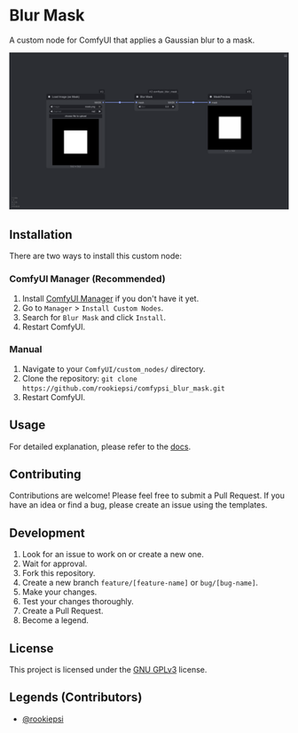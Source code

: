 # Blur Mask

A custom node for ComfyUI that applies a Gaussian blur to a mask.

![Workflow](assets/workflow.png)

## Installation

There are two ways to install this custom node:

### ComfyUI Manager (Recommended)

1.  Install [ComfyUI Manager](https://github.com/ltdrdata/ComfyUI-Manager) if you don't have it yet.
2.  Go to `Manager` > `Install Custom Nodes`.
3.  Search for `Blur Mask` and click `Install`.
4.  Restart ComfyUI.

### Manual

1.  Navigate to your `ComfyUI/custom_nodes/` directory.
2.  Clone the repository: `git clone https://github.com/rookiepsi/comfypsi_blur_mask.git`
3.  Restart ComfyUI.

## Usage

For detailed explanation, please refer to the [docs](web/docs/comfypsi_blur_mask.md).

## Contributing

Contributions are welcome! Please feel free to submit a Pull Request. If you have an idea or find a bug, please create an issue using the templates.

## Development

1.  Look for an issue to work on or create a new one.
2.  Wait for approval.
3.  Fork this repository.
4.  Create a new branch `feature/[feature-name]` or `bug/[bug-name]`.
5.  Make your changes.
6.  Test your changes thoroughly.
7.  Create a Pull Request.
8.  Become a legend.

## License

This project is licensed under the [GNU GPLv3](LICENSE) license.

## Legends (Contributors)

- [@rookiepsi](https://github.com/rookiepsi)
